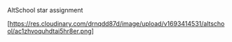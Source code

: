 AltSchool star assignment

[https://res.cloudinary.com/drnqdd87d/image/upload/v1693414531/altschool/ac1zhvoquhdtai5hr8er.png]
